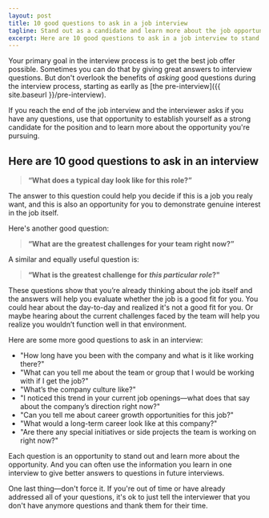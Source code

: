 ```yaml
---
layout: post
title: 10 good questions to ask in a job interview
tagline: Stand out as a candidate and learn more about the job opportunity
excerpt: Here are 10 good questions to ask in a job interview to stand out and learn more about the opportunity.
---
```


Your primary goal in the interview process is to get the best job offer possible. Sometimes you can do that by giving great answers to interview questions. But don't overlook the benefits of *asking* good questions during the interview process, starting as earlly as [the pre-interview]({{ site.baseurl }}/pre-interview).

If you reach the end of the job interview and the interviewer asks if you have any questions, use that opportunity to establish yourself as a strong candidate for the position and to learn more about the opportunity you're pursuing.

## Here are 10 good questions to ask in an interview

> **“What does a typical day look like for this role?”**

The answer to this question could help you decide if this is a job you realy want, and this is also an opportunity for you to demonstrate genuine interest in the job itself.

Here's another good question:

> **“What are the greatest challenges for your team right now?”**

A similar and equally useful question is:

> **“What is the greatest challenge for *this particular role*?"**

These questions show that you’re already thinking about the job itself and the answers will help you evaluate whether the job is a good fit for you. You could hear about the day-to-day and realized it's not a good fit for you. Or maybe hearing about the current challenges faced by the team will help you realize you wouldn’t function well in that environment.

Here are some more good questions to ask in an interview:

 * "How long have you been with the company and what is it like working there?"
 * "What can you tell me about the team or group that I would be working with if I get the job?"
 * "What’s the company culture like?"
 * "I noticed this trend in your current job openings—what does that say about the company’s direction right now?"
 * "Can you tell me about career growth opportunities for this job?"
 * "What would a long-term career look like at this company?"
 * "Are there any special initiatives or side projects the team is working on right now?"

Each question is an opportunity to stand out and learn more about the opportunity. And you can often use the information you learn in one interview to give better answers to questions in future interviews.

One last thing—don't force it. If you're out of time or have already addressed all of your questions, it's ok to just tell the interviewer that you don't have anymore questions and thank them for their time.

<script async id="_ck_1523" src="https://forms.convertkit.com/1523?v=5"></script>